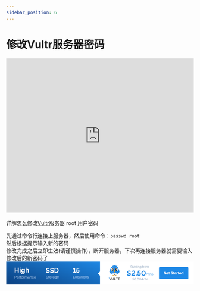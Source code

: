 ```yaml
---
sidebar_position: 6
---
```


# 修改Vultr服务器密码
<iframe width="100%" height="415" src="https://www.youtube.com/embed/3L13p0Qy6vo" frameborder="0" allow="autoplay; encrypted-media" allowfullscreen></iframe>
<!-- <iframe width="100%" height="415" src="//player.bilibili.com/player.html?aid=22685041&cid=37649319&page=1" scrolling="no" border="0" frameborder="no" framespacing="0" allowfullscreen="true"></iframe> -->

详解怎么修改[Vultr](https://www.vultr.com/?ref=8948199-8H)服务器 root 用户密码

先通过命令行连接上服务器，然后使用命令：`passwd root`<br />
然后根据提示输入新的密码<br />
修改完成之后立即生效(请谨慎操作)，断开服务器，下次再连接服务器就需要输入修改后的新密码了
<a href="https://www.vultr.com/?ref=8948199-8H">![](./images/banner_1.png)</a>
